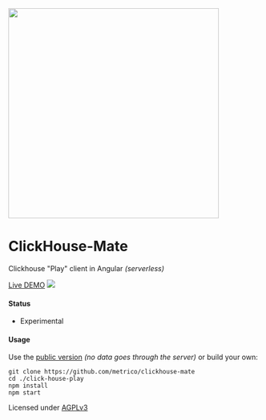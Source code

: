 <img src="https://user-images.githubusercontent.com/1423657/162776419-0330af12-7857-40c0-b660-254f8837a910.png" width=420 />

# ClickHouse-Mate
Clickhouse "Play" client in Angular _(serverless)_

[Live DEMO](https://metrico.github.io/clickhouse-mate/)
<a href="https://metrico.github.io/clickhouse-mate">
<img src="https://user-images.githubusercontent.com/1423657/162940684-4ae57ea9-6c6e-47d8-8b41-bc3ea6634331.png"/>
</a>

#### Status
- Experimental

#### Usage

Use the [public version](https://metrico.github.io/clickhouse-mate/) _(no data goes through the server)_ or build your own:

```
git clone https://github.com/metrico/clickhouse-mate
cd ./click-house-play
npm install
npm start
```

Licensed under [AGPLv3](https://www.gnu.org/licenses/gpl-3.0.html)
